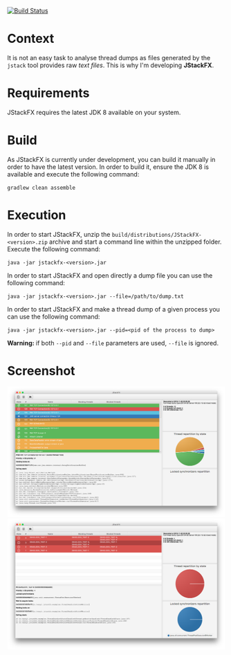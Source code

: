 [![Build Status](https://travis-ci.org/twasyl/jstackfx.svg?branch=master)](https://travis-ci.org/twasyl/jstackfx)

# Context

It is not an easy task to analyse thread dumps as files generated by the `jstack` tool provides raw _text files_.
This is why I'm developing **JStackFX**.

# Requirements

JStackFX requires the latest JDK 8 available on your system.

# Build

As JStackFX is currently under development, you can build it manually in order to have the latest version. In order to build it, ensure the JDK 8 is available and execute the following command:

```shell
gradlew clean assemble
```

# Execution

In order to start JStackFX, unzip the `build/distributions/JStackFX-<version>.zip` archive and start a command line within the unzipped folder. Execute the following command:

```shell
java -jar jstackfx-<version>.jar
```

In order to start JStackFX and open directly a dump file you can use the following command:

```shell
java -jar jstackfx-<version>.jar --file=/path/to/dump.txt
```

In order to start JStackFX and make a thread dump of a given process you can use the following command:

```shell
java -jar jstackfx-<version>.jar --pid=<pid of the process to dump>
```

**Warning:** if both `--pid` and `--file` parameters are used, `--file` is ignored.

# Screenshot

![Screenshot of JStackFX](src/site/screenshots/JStackFX_01.png)
![Screenshot of JStackFX](src/site/screenshots/JStackFX_02.png)
